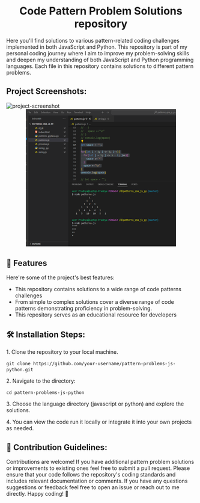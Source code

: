 <h1 align="center" id="title">Code Pattern Problem Solutions repository</h1>

<p id="description">Here you'll find solutions to various pattern-related coding challenges implemented in both JavaScript and Python. This repository is part of my personal coding journey where I aim to improve my problem-solving skills and deepen my understanding of both JavaScript and Python programming languages. Each file in this repository contains solutions to different pattern problems.</p>

<h2>Project Screenshots:</h2>

<img src="https://app.screenclip.com/iZF8/screenshot-pattern2png" alt="project-screenshot" width="400" height="400/">
<div align="center">
    <img src="screenshot_pattern_2.png" width="400px"</img> 
</div>
  
  
<h2>🧐 Features</h2>

Here're some of the project's best features:

*   This repository contains solutions to a wide range of code patterns challenges
*   From simple to complex solutions cover a diverse range of code patterns demonstrating proficiency in problem-solving.
*   This repository serves as an educational resource for developers

<h2>🛠️ Installation Steps:</h2>

<p>1. Clone the repository to your local machine.</p>

```
git clone https://github.com/your-username/pattern-problems-js-python.git
```

<p>2. Navigate to the directory:</p>

```
cd pattern-problems-js-python
```

<p>3. Choose the language directory (javascript or python) and explore the solutions.</p>

<p>4. You can view the code run it locally or integrate it into your own projects as needed.</p>

<h2>🍰 Contribution Guidelines:</h2>

Contributions are welcome! If you have additional pattern problem solutions or improvements to existing ones feel free to submit a pull request. Please ensure that your code follows the repository's coding standards and includes relevant documentation or comments. If you have any questions suggestions or feedback feel free to open an issue or reach out to me directly. Happy coding! 🚀
